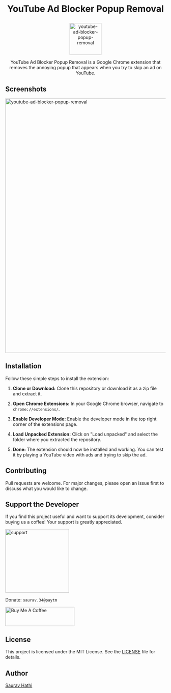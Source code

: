 # <p align="center">YouTube Ad Blocker Popup Removal</p>

<p align="center"><img width="100" src="https://github.com/sauravhathi/youtube-ad-blocker-popup-removal/blob/master/images/icon128.png" alt="youtube-ad-blocker-popup-removal"></p>

<p align="center">YouTube Ad Blocker Popup Removal is a Google Chrome extension that removes the annoying popup that appears when you try to skip an ad on YouTube.</p>

## Screenshots

<img width="800" src="https://github.com/sauravhathi/youtube-ad-blocker-popup-removal/blob/master/youtube-ad-blocker-popup-removal.gif" alt="youtube-ad-blocker-popup-removal"/>

## Installation

Follow these simple steps to install the extension:

1. **Clone or Download:** Clone this repository or download it as a zip file and extract it.

2. **Open Chrome Extensions:** In your Google Chrome browser, navigate to `chrome://extensions/`.

3. **Enable Developer Mode:** Enable the developer mode in the top right corner of the extensions page.

4. **Load Unpacked Extension:** Click on "Load unpacked" and select the folder where you extracted the repository.

5. **Done:** The extension should now be installed and working. You can test it by playing a YouTube video with ads and trying to skip the ad.

## Contributing

Pull requests are welcome. For major changes, please open an issue first to discuss what you would like to change.

## Support the Developer

If you find this project useful and want to support its development, consider buying us a coffee! Your support is greatly appreciated.

<img src="https://github.com/sauravhathi/otp-service/assets/61316762/021a6988-e823-4490-b8f2-ca6a0517ecc5" alt="support" style="width: 200px">

Donate: `saurav.34@paytm`

<a href="https://www.buymeacoffee.com/sauravhathi" target="_blank"><img src="https://cdn.buymeacoffee.com/buttons/v2/arial-yellow.png" alt="Buy Me A Coffee" style="height: 60px !important;width: 217px !important;" ></a>

## License

This project is licensed under the MIT License. See the [LICENSE](https://github.com/sauravhathi/youtube-ad-blocker-popup-removal/blob/master/LICENSE) file for details.

## Author

[Saurav Hathi](https://github.com/sauravhathi)
